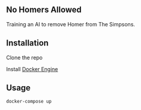 ## No Homers Allowed

Training an AI to remove Homer from The Simpsons.

## Installation

Clone the repo

Install [Docker Engine](https://docs.docker.com/engine/install/)

## Usage

```bash
docker-compose up
```
